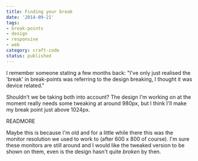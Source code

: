 ```yaml
---
title: Finding your break
date: '2014-09-21'
tags:
- break-points
- design
- responsive
- web
category: craft-code
status: published
---
```


<p data-pullquote-bottom="I've only just realised the 'break' in break-points was referring to the design breaking, I thought it was device related.">I remember someone stating a few months back: "I've only just realised the 'break' in break-points was referring to the design breaking, I thought it was device related."</p>

Shouldn't we be taking both into account? The design I'm working on at the moment really needs some tweaking at around 980px, but I think I'll make my break point just above 1024px.

READMORE

Maybe this is because I'm old and for a little while there this was the monitor resolution we used to work to (after 600 x 800 of course). I'm sure these monitors are still around and I would like the tweaked version to be shown on them, even is the design hasn't quite <i>broken</i> by then.
